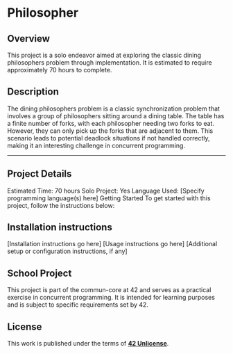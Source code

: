 # Philosopher

## Overview
This project is a solo endeavor aimed at exploring the classic dining philosophers problem through implementation. It is estimated to require approximately 70 hours to complete.

## Description
The dining philosophers problem is a classic synchronization problem that involves a group of philosophers sitting around a dining table. The table has a finite number of forks, with each philosopher needing two forks to eat. However, they can only pick up the forks that are adjacent to them. This scenario leads to potential deadlock situations if not handled correctly, making it an interesting challenge in concurrent programming.

---

## Project Details
Estimated Time: 70 hours
Solo Project: Yes
Language Used: [Specify programming language(s) here]
Getting Started
To get started with this project, follow the instructions below:

## Installation instructions
[Installation instructions go here]
[Usage instructions go here]
[Additional setup or configuration instructions, if any]

## School Project
This project is part of the commun-core at 42 and serves as a practical exercise in concurrent programming. It is intended for learning purposes and is subject to specific requirements set by 42.

## License
This work is published under the terms of **[42 Unlicense](https://github.com/gcamerli/42unlicense)**.
